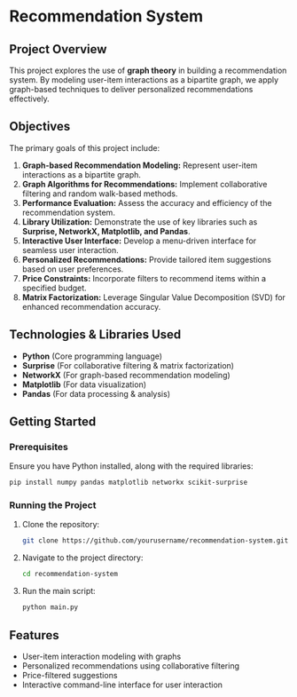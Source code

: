# Recommendation System 

## Project Overview

This project explores the use of **graph theory** in building a recommendation system. By modeling user-item interactions as a bipartite graph, we apply graph-based techniques to deliver personalized recommendations effectively.

## Objectives

The primary goals of this project include:

1. **Graph-based Recommendation Modeling:** Represent user-item interactions as a bipartite graph.
2. **Graph Algorithms for Recommendations:** Implement collaborative filtering and random walk-based methods.
3. **Performance Evaluation:** Assess the accuracy and efficiency of the recommendation system.
4. **Library Utilization:** Demonstrate the use of key libraries such as **Surprise, NetworkX, Matplotlib, and Pandas**.
5. **Interactive User Interface:** Develop a menu-driven interface for seamless user interaction.
6. **Personalized Recommendations:** Provide tailored item suggestions based on user preferences.
7. **Price Constraints:** Incorporate filters to recommend items within a specified budget.
8. **Matrix Factorization:** Leverage Singular Value Decomposition (SVD) for enhanced recommendation accuracy.

## Technologies & Libraries Used

- **Python** (Core programming language)
- **Surprise** (For collaborative filtering & matrix factorization)
- **NetworkX** (For graph-based recommendation modeling)
- **Matplotlib** (For data visualization)
- **Pandas** (For data processing & analysis)

## Getting Started

### Prerequisites
Ensure you have Python installed, along with the required libraries:
```bash
pip install numpy pandas matplotlib networkx scikit-surprise
```

### Running the Project
1. Clone the repository:
   ```bash
   git clone https://github.com/yourusername/recommendation-system.git
   ```
2. Navigate to the project directory:
   ```bash
   cd recommendation-system
   ```
3. Run the main script:
   ```bash
   python main.py
   ```

## Features
- User-item interaction modeling with graphs
- Personalized recommendations using collaborative filtering
- Price-filtered suggestions
- Interactive command-line interface for user interaction





